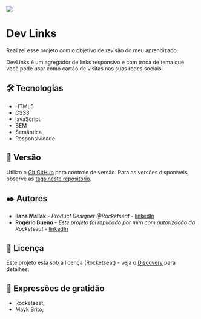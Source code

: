 <img src=".github/preview.png"></a>

# Dev Links

Realizei esse projeto com o objetivo de revisão do meu aprendizado.

DevLinks é um agregador de links responsivo e com troca de tema que você pode usar como cartão de visitas nas suas redes sociais.  

## 🛠️ Tecnologias


*  HTML5
*  CSS3
*  javaScript
*  BEM
*  Semântica
*  Responsividade 


## 📌 Versão

Utilizo o  [Git GitHub](http://semver.org/) para controle de versão. Para as versões disponíveis, observe as [tags neste repositório](https://github.com/rogerio-bueno/devlinks). 

## ✒️ Autores

* **Ilana Mallak** - *Product Designer @Rocketseat* - [linkedIn](https://www.linkedin.com/in/ilanamallak/)
* **Rogério Bueno** - *Este projeto foi replicado por mim com autorização da Rocketseat* - [linkedIn](https://www.linkedin.com/in/rogeriobuenos/)

## 📄 Licença

Este projeto está sob a licença (Rocketseat) - veja o [Discovery](https://www.rocketseat.com.br/discover?utm_source=notion&utm_medium=organic&utm_campaign=trafego&utm_term=discover&utm_content=materiais_complementares-lp_discover) para detalhes.

## 🎁 Expressões de gratidão

* Rocketseat;
* Mayk Brito;
